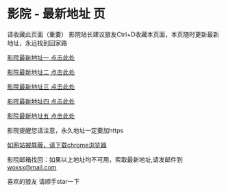 # 影院 - 最新地址 页

请收藏此页面（重要）
影院站长建议狼友Ctrl+D收藏本页面，本页随时更新最新地址，永远找到回家路

[影院最新地址一 点击此处](https://5gwo.buzz/) 

[影院最新地址二 点击此处](https://5gwq.buzz/) 

[影院最新地址三 点击此处](https://5gwn.buzz/) 

[影院最新地址四 点击此处](https://5gwm.buzz/) 

[影院最新地址五 点击此处](https://5gwp.buzz/) 

影院提醒您请注意，永久地址一定要加https

[如网站被屏蔽，请下载chrome浏览器](https://8xe23.com/chrome_93.0.4577.82.apk) 

影院邮箱找回：如果以上地址均不可用，索取最新地址,请发邮件到 woxsx@mail.com

喜欢的狼友 请顺手star一下